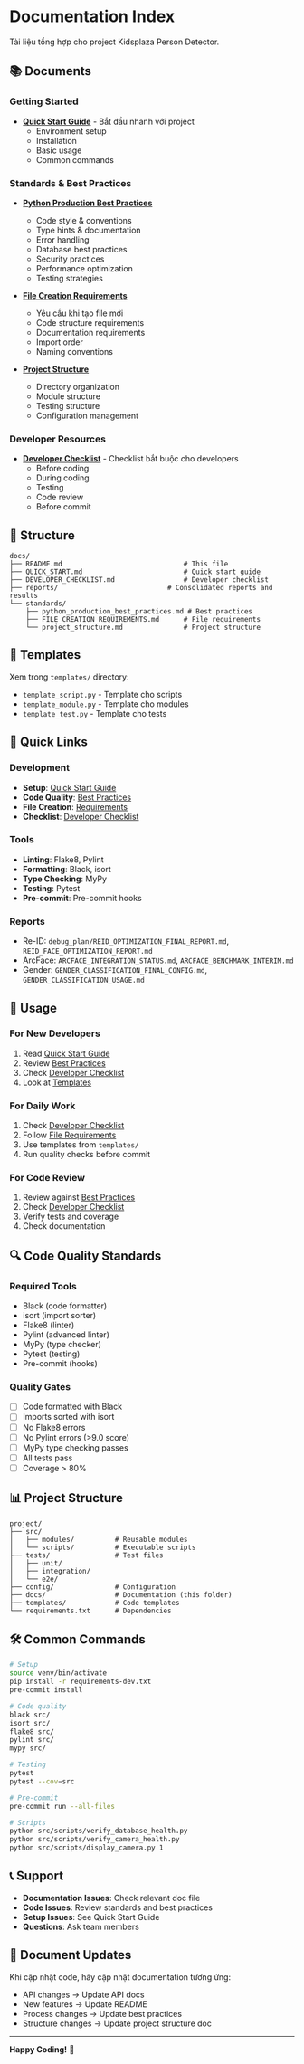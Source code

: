 # Documentation Index

Tài liệu tổng hợp cho project Kidsplaza Person Detector.

## 📚 Documents

### Getting Started
- **[Quick Start Guide](QUICK_START.md)** - Bắt đầu nhanh với project
  - Environment setup
  - Installation
  - Basic usage
  - Common commands

### Standards & Best Practices
- **[Python Production Best Practices](standards/python_production_best_practices.md)**
  - Code style & conventions
  - Type hints & documentation
  - Error handling
  - Database best practices
  - Security practices
  - Performance optimization
  - Testing strategies

- **[File Creation Requirements](standards/FILE_CREATION_REQUIREMENTS.md)**
  - Yêu cầu khi tạo file mới
  - Code structure requirements
  - Documentation requirements
  - Import order
  - Naming conventions

- **[Project Structure](standards/project_structure.md)**
  - Directory organization
  - Module structure
  - Testing structure
  - Configuration management

### Developer Resources
- **[Developer Checklist](DEVELOPER_CHECKLIST.md)** - Checklist bắt buộc cho developers
  - Before coding
  - During coding
  - Testing
  - Code review
  - Before commit

## 📁 Structure

```
docs/
├── README.md                              # This file
├── QUICK_START.md                         # Quick start guide
├── DEVELOPER_CHECKLIST.md                 # Developer checklist
├── reports/                           # Consolidated reports and results
└── standards/
    ├── python_production_best_practices.md # Best practices
    ├── FILE_CREATION_REQUIREMENTS.md      # File requirements
    └── project_structure.md               # Project structure
```

## 🔧 Templates

Xem trong `templates/` directory:
- `template_script.py` - Template cho scripts
- `template_module.py` - Template cho modules  
- `template_test.py` - Template cho tests

## 🚀 Quick Links

### Development
- **Setup**: [Quick Start Guide](QUICK_START.md#1-setup-environment)
- **Code Quality**: [Best Practices](standards/python_production_best_practices.md)
- **File Creation**: [Requirements](standards/FILE_CREATION_REQUIREMENTS.md)
- **Checklist**: [Developer Checklist](DEVELOPER_CHECKLIST.md)

### Tools
- **Linting**: Flake8, Pylint
- **Formatting**: Black, isort
- **Type Checking**: MyPy
- **Testing**: Pytest
- **Pre-commit**: Pre-commit hooks

### Reports
- Re-ID: `debug_plan/REID_OPTIMIZATION_FINAL_REPORT.md`, `REID_FACE_OPTIMIZATION_REPORT.md`
- ArcFace: `ARCFACE_INTEGRATION_STATUS.md`, `ARCFACE_BENCHMARK_INTERIM.md`
- Gender: `GENDER_CLASSIFICATION_FINAL_CONFIG.md`, `GENDER_CLASSIFICATION_USAGE.md`

## 📖 Usage

### For New Developers
1. Read [Quick Start Guide](QUICK_START.md)
2. Review [Best Practices](standards/python_production_best_practices.md)
3. Check [Developer Checklist](DEVELOPER_CHECKLIST.md)
4. Look at [Templates](../templates/)

### For Daily Work
1. Check [Developer Checklist](DEVELOPER_CHECKLIST.md)
2. Follow [File Requirements](standards/FILE_CREATION_REQUIREMENTS.md)
3. Use templates from `templates/`
4. Run quality checks before commit

### For Code Review
1. Review against [Best Practices](standards/python_production_best_practices.md)
2. Check [Developer Checklist](DEVELOPER_CHECKLIST.md)
3. Verify tests and coverage
4. Check documentation

## 🔍 Code Quality Standards

### Required Tools
- Black (code formatter)
- isort (import sorter)
- Flake8 (linter)
- Pylint (advanced linter)
- MyPy (type checker)
- Pytest (testing)
- Pre-commit (hooks)

### Quality Gates
- [ ] Code formatted with Black
- [ ] Imports sorted with isort
- [ ] No Flake8 errors
- [ ] No Pylint errors (>9.0 score)
- [ ] MyPy type checking passes
- [ ] All tests pass
- [ ] Coverage > 80%

## 📊 Project Structure

```
project/
├── src/
│   ├── modules/          # Reusable modules
│   └── scripts/          # Executable scripts
├── tests/                # Test files
│   ├── unit/
│   ├── integration/
│   └── e2e/
├── config/               # Configuration
├── docs/                 # Documentation (this folder)
├── templates/            # Code templates
└── requirements.txt      # Dependencies
```

## 🛠️ Common Commands

```bash
# Setup
source venv/bin/activate
pip install -r requirements-dev.txt
pre-commit install

# Code quality
black src/
isort src/
flake8 src/
pylint src/
mypy src/

# Testing
pytest
pytest --cov=src

# Pre-commit
pre-commit run --all-files

# Scripts
python src/scripts/verify_database_health.py
python src/scripts/verify_camera_health.py
python src/scripts/display_camera.py 1
```

## 📞 Support

- **Documentation Issues**: Check relevant doc file
- **Code Issues**: Review standards and best practices
- **Setup Issues**: See Quick Start Guide
- **Questions**: Ask team members

## 🔄 Document Updates

Khi cập nhật code, hãy cập nhật documentation tương ứng:
- API changes → Update API docs
- New features → Update README
- Process changes → Update best practices
- Structure changes → Update project structure doc

---

**Happy Coding!** 🚀

